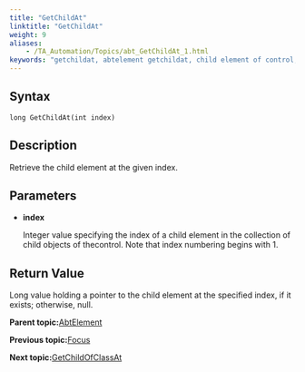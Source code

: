 ```yaml
--- 
title: "GetChildAt"
linktitle: "GetChildAt"
weight: 9
aliases: 
    - /TA_Automation/Topics/abt_GetChildAt_1.html
keywords: "getchildat, abtelement getchildat, child element of control, child element of control by index"
---
```


## Syntax

`long GetChildAt(int index)`

## Description

Retrieve the child element at the given index.

## Parameters

-   **index**

    Integer value specifying the index of a child element in the collection of child objects of thecontrol. Note that index numbering begins with 1.


## Return Value

Long value holding a pointer to the child element at the specified index, if it exists; otherwise, null.

**Parent topic:**[AbtElement](/TA_Automation/Topics/abt_AbtElement.html)

**Previous topic:**[Focus](/TA_Automation/Topics/abt_Focus_1.html)

**Next topic:**[GetChildOfClassAt](/TA_Automation/Topics/abt_getChildOfClassAt_1.html)

